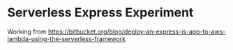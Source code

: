 # Serverless Express Experiment

Working from https://bitbucket.org/blog/deploy-an-express-js-app-to-aws-lambda-using-the-serverless-framework 


